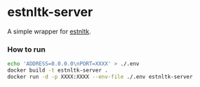 # estnltk-server
A simple wrapper for [estnltk](https://github.com/estnltk/estnltk).

### How to run
```bash
echo 'ADDRESS=0.0.0.0\nPORT=XXXX' > ./.env
docker build -t estnltk-server .
docker run -d -p XXXX:XXXX --env-file ./.env estnltk-server
```